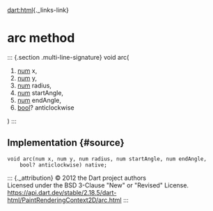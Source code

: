 [dart:html](../../dart-html/dart-html-library){._links-link}

arc method
==========

::: {.section .multi-line-signature}
void arc(

1.  [num](../../dart-core/num-class) x,
2.  [num](../../dart-core/num-class) y,
3.  [num](../../dart-core/num-class) radius,
4.  [num](../../dart-core/num-class) startAngle,
5.  [num](../../dart-core/num-class) endAngle,
6.  [bool](../../dart-core/bool-class)? anticlockwise

)
:::

Implementation {#source}
--------------

``` {.language-dart data-language="dart"}
void arc(num x, num y, num radius, num startAngle, num endAngle,
    bool? anticlockwise) native;
```

::: {._attribution}
© 2012 the Dart project authors\
Licensed under the BSD 3-Clause \"New\" or \"Revised\" License.\
<https://api.dart.dev/stable/2.18.5/dart-html/PaintRenderingContext2D/arc.html>
:::
